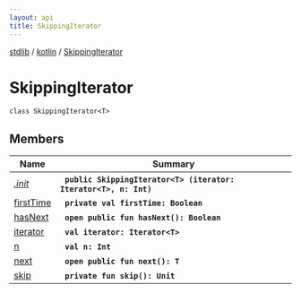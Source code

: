```yaml
---
layout: api
title: SkippingIterator
---
```

[stdlib](../../index.md) / [kotlin](../index.md) / [SkippingIterator](index.md)

# SkippingIterator

```
class SkippingIterator<T> 
```

## Members

| Name | Summary |
|------|---------|
|[*.init*](_init_.md)|&nbsp;&nbsp;**`public SkippingIterator<T> (iterator: Iterator<T>, n: Int)`**<br>|
|[firstTime](firstTime.md)|&nbsp;&nbsp;**`private val firstTime: Boolean`**<br>|
|[hasNext](hasNext.md)|&nbsp;&nbsp;**`open public fun hasNext(): Boolean`**<br>|
|[iterator](iterator.md)|&nbsp;&nbsp;**`val iterator: Iterator<T>`**<br>|
|[n](n.md)|&nbsp;&nbsp;**`val n: Int`**<br>|
|[next](next.md)|&nbsp;&nbsp;**`open public fun next(): T`**<br>|
|[skip](skip.md)|&nbsp;&nbsp;**`private fun skip(): Unit`**<br>|

